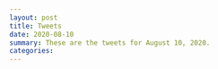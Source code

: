 ```yaml
---
layout: post
title: Tweets
date: 2020-08-10
summary: These are the tweets for August 10, 2020.
categories:
---
```


